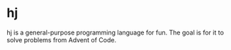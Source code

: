 # hj
hj is a general-purpose programming language for fun. The goal is for it to solve problems from Advent of Code.

